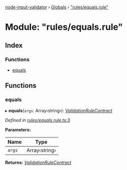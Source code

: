 [node-input-validator](../README.md) › [Globals](../globals.md) › ["rules/equals.rule"](_rules_equals_rule_.md)

# Module: "rules/equals.rule"

## Index

### Functions

* [equals](_rules_equals_rule_.md#equals)

## Functions

###  equals

▸ **equals**(`args`: Array‹string›): *[ValidationRuleContract](../interfaces/_contracts_.validationrulecontract.md)*

*Defined in [rules/equals.rule.ts:3](https://github.com/bitnbytesio/node-input-validator/blob/f6990fa/src/rules/equals.rule.ts#L3)*

**Parameters:**

Name | Type |
------ | ------ |
`args` | Array‹string› |

**Returns:** *[ValidationRuleContract](../interfaces/_contracts_.validationrulecontract.md)*

